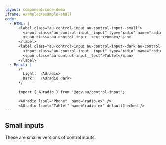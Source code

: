 ```yaml
---
layout: component/code-demo
iframe: examples/example-small
code:
  - HTML: |
      <label class="au-control-input au-control-input--small">
        <input class="au-control-input__input" type="radio" name="radio-ex">
        <span class="au-control-input__text">Phone</span>
      </label>
      <label class="au-control-input au-control-input--dark au-control-input--small">
        <input class="au-control-input__input" type="radio" name="radio-ex" checked>
        <span class="au-control-input__text">Tablet</span>
      </label>
  - React: |
      /*
        Light:  <AUradio>
        Dark:   <AUradio dark>
      */

      import { AUradio } from '@gov.au/control-input';

      <AUradio label="Phone"  name="radio-ex" />
      <AUradio label="Tablet" name="radio-ex" defaultChecked />
---
```

## Small inputs

These are smaller versions of control inputs.

